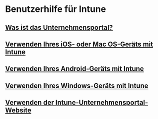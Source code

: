 # Benutzerhilfe für Intune
## [Was ist das Unternehmensportal?](company-portal-frequently-asked-questions.md)
## [Verwenden Ihres iOS- oder Mac OS-Geräts mit Intune](using-your-ios-or-macOS-device-with-intune.md)
## [Verwenden Ihres Android-Geräts mit Intune](using-your-android-device-with-intune.md)
## [Verwenden Ihres Windows-Geräts mit Intune](using-your-windows-device-with-intune.md)
## [Verwenden der Intune-Unternehmensportal-Website](using-the-intune-company-portal-website.md)


<!--HONumber=Jan17_HO5-->


